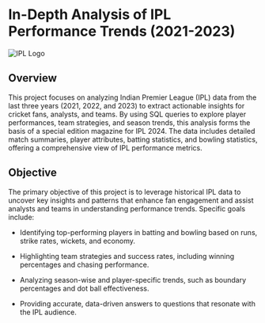 # In-Depth Analysis of IPL Performance Trends (2021-2023)

![IPL Logo](https://github.com/nikkvd/IPL-2024/blob/main/Images/IPL%20Logo.jpg?raw=true)

## Overview
This project focuses on analyzing Indian Premier League (IPL) data from the last three years (2021, 2022, and 2023) to extract actionable insights for cricket fans, analysts, and teams. By using SQL queries to explore player performances, team strategies, and season trends, this analysis forms the basis of a special edition magazine for IPL 2024. The data includes detailed match summaries, player attributes, batting statistics, and bowling statistics, offering a comprehensive view of IPL performance metrics.

## Objective
The primary objective of this project is to leverage historical IPL data to uncover key insights and patterns that enhance fan engagement and assist analysts and teams in understanding performance trends. Specific goals include:

- Identifying top-performing players in batting and bowling based on runs, strike rates, wickets, and economy.

- Highlighting team strategies and success rates, including winning percentages and chasing performance.

- Analyzing season-wise and player-specific trends, such as boundary percentages and dot ball effectiveness.

- Providing accurate, data-driven answers to questions that resonate with the IPL audience.
